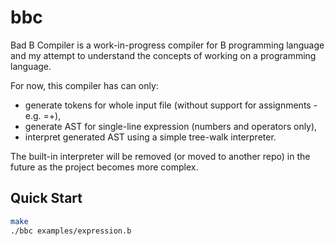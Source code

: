 # bbc

Bad B Compiler is a work-in-progress compiler for B programming language and my attempt to understand the concepts of working on a programming language.

For now, this compiler has can only:
- generate tokens for whole input file (without support for assignments - e.g. =+),
- generate AST for single-line expression (numbers and operators only),
- interpret generated AST using a simple tree-walk interpreter.

The built-in interpreter will be removed (or moved to another repo) in the future as the project becomes more complex.

## Quick Start
```bash
make
./bbc examples/expression.b
```
